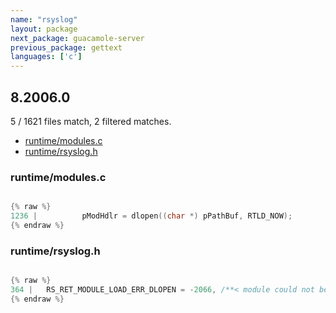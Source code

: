 ```yaml
---
name: "rsyslog"
layout: package
next_package: guacamole-server
previous_package: gettext
languages: ['c']
---
```

## 8.2006.0
5 / 1621 files match, 2 filtered matches.

 - [runtime/modules.c](#runtimemodulesc)
 - [runtime/rsyslog.h](#runtimersyslogh)

### runtime/modules.c

```c

{% raw %}
1236 | 			pModHdlr = dlopen((char *) pPathBuf, RTLD_NOW);
{% endraw %}

```
### runtime/rsyslog.h

```c

{% raw %}
364 | 	RS_RET_MODULE_LOAD_ERR_DLOPEN = -2066, /**< module could not be loaded - problem in dlopen() */
{% endraw %}

```